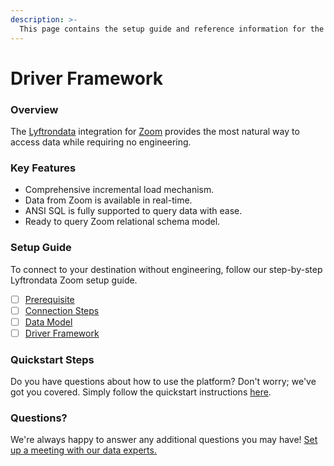 ```yaml
---
description: >-
  This page contains the setup guide and reference information for the Zoom source connector.
---
```


# Driver Framework

### Overview

The [Lyftrondata](https://www.lyftrondata.com/) integration for [Zoom](None) provides the most natural way to access data while requiring no engineering.

### Key Features

* Comprehensive incremental load mechanism.
* Data from Zoom is available in real-time.&#x20;
* ANSI SQL is fully supported to query data with ease.
* Ready to query Zoom relational schema model.

### Setup Guide

To connect to your destination without engineering, follow our step-by-step Lyftrondata Zoom setup guide.

* [ ] [Prerequisite](../prerequisite.md)
* [ ] [Connection Steps](../connection-steps.md)
* [ ] [Data Model](../data-model/erd.md)
* [ ] [Driver Framework](../driver-framework/)

### Quickstart Steps

Do you have questions about how to use the platform? Don't worry; we've got you covered. Simply follow the quickstart instructions [here](../driver-framework/README.md).

### Questions? <a href="#questions" id="questions"></a>

We're always happy to answer any additional questions you may have! [Set up a meeting with our data experts.](https://www.lyftrondata.com/book-a-meeting/)


